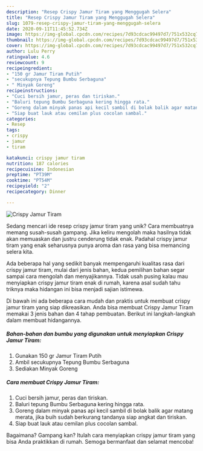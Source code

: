 ```yaml
---
description: "Resep Crispy Jamur Tiram yang Menggugah Selera"
title: "Resep Crispy Jamur Tiram yang Menggugah Selera"
slug: 1079-resep-crispy-jamur-tiram-yang-menggugah-selera
date: 2020-09-11T11:45:52.734Z
image: https://img-global.cpcdn.com/recipes/7d93cdcac99497d7/751x532cq70/crispy-jamur-tiram-foto-resep-utama.jpg
thumbnail: https://img-global.cpcdn.com/recipes/7d93cdcac99497d7/751x532cq70/crispy-jamur-tiram-foto-resep-utama.jpg
cover: https://img-global.cpcdn.com/recipes/7d93cdcac99497d7/751x532cq70/crispy-jamur-tiram-foto-resep-utama.jpg
author: Lulu Perry
ratingvalue: 4.6
reviewcount: 9
recipeingredient:
- "150 gr Jamur Tiram Putih"
- "secukupnya Tepung Bumbu Serbaguna"
- " Minyak Goreng"
recipeinstructions:
- "Cuci bersih jamur, peras dan tiriskan."
- "Baluri tepung Bumbu Serbaguna kering hingga rata."
- "Goreng dalam minyak panas api kecil sambil di bolak balik agar matang merata, jika buih sudah berkurang tandanya siap angkat dan tiriskan."
- "Siap buat lauk atau cemilan plus cocolan sambal."
categories:
- Resep
tags:
- crispy
- jamur
- tiram

katakunci: crispy jamur tiram 
nutrition: 187 calories
recipecuisine: Indonesian
preptime: "PT39M"
cooktime: "PT54M"
recipeyield: "2"
recipecategory: Dinner

---
```



![Crispy Jamur Tiram](https://img-global.cpcdn.com/recipes/7d93cdcac99497d7/751x532cq70/crispy-jamur-tiram-foto-resep-utama.jpg)

Sedang mencari ide resep crispy jamur tiram yang unik? Cara membuatnya memang susah-susah gampang. Jika keliru mengolah maka hasilnya tidak akan memuaskan dan justru cenderung tidak enak. Padahal crispy jamur tiram yang enak seharusnya punya aroma dan rasa yang bisa memancing selera kita.



Ada beberapa hal yang sedikit banyak mempengaruhi kualitas rasa dari crispy jamur tiram, mulai dari jenis bahan, kedua pemilihan bahan segar sampai cara mengolah dan menyajikannya. Tidak usah pusing kalau mau menyiapkan crispy jamur tiram enak di rumah, karena asal sudah tahu triknya maka hidangan ini bisa menjadi sajian istimewa.


Di bawah ini ada beberapa cara mudah dan praktis untuk membuat crispy jamur tiram yang siap dikreasikan. Anda bisa membuat Crispy Jamur Tiram memakai 3 jenis bahan dan 4 tahap pembuatan. Berikut ini langkah-langkah dalam membuat hidangannya.

<!--inarticleads1-->

##### Bahan-bahan dan bumbu yang digunakan untuk menyiapkan Crispy Jamur Tiram:

1. Gunakan 150 gr Jamur Tiram Putih
1. Ambil secukupnya Tepung Bumbu Serbaguna
1. Sediakan  Minyak Goreng




<!--inarticleads2-->

##### Cara membuat Crispy Jamur Tiram:

1. Cuci bersih jamur, peras dan tiriskan.
1. Baluri tepung Bumbu Serbaguna kering hingga rata.
1. Goreng dalam minyak panas api kecil sambil di bolak balik agar matang merata, jika buih sudah berkurang tandanya siap angkat dan tiriskan.
1. Siap buat lauk atau cemilan plus cocolan sambal.




Bagaimana? Gampang kan? Itulah cara menyiapkan crispy jamur tiram yang bisa Anda praktikkan di rumah. Semoga bermanfaat dan selamat mencoba!
